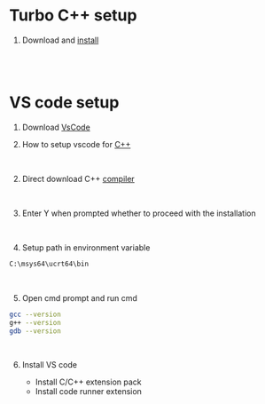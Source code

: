 # Turbo C++ setup

1. Download and [install](https://drive.google.com/file/d/1xYgP-8NMiiWubY4lJatjZxaat_nVfeuA/view?usp=sharing)

<br>
<br>

# VS code setup

1. Download [VsCode](https://code.visualstudio.com/Download)

1. How to setup vscode for [C++](https://code.visualstudio.com/docs/languages/cpp)

<br>

2. Direct download C++ [compiler](https://drive.google.com/file/d/12whOF1Z_WxFAA7AcNGS2NHjf8fAKgBsQ/view?usp=sharing)

<br>

3. Enter Y when prompted whether to proceed with the installation

<br>

4. Setup path in environment variable

```sh
C:\msys64\ucrt64\bin
```

<br>

5. Open cmd prompt and run cmd

```sh
gcc --version
g++ --version
gdb --version
```

<br>

6. Install VS code

   - Install C/C++ extension pack
   - Install code runner extension
